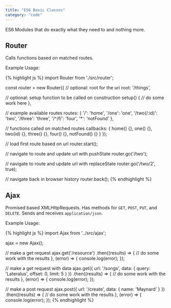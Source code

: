 ```yaml
---
title: "ES6 Basic Classes"
category: "code"
---
```


ES6 Modules that do exactly what they need to and nothing more.

<!--more-->

## Router
Calls functions based on matched routes.

Example Usage:

{% highlight js %}
import Router from './src/router';

const router = new Router({
  // optional: root for the uri
  root: '/things',

  // optional: setup function to be called on construction
  setup() {
    // do some work here
  },

  // example available routes
  routes: {
    '/': 'home',
    '/one': 'one',
    '/two(/:id)': 'two',
    '/three': 'three',
    '/^\/f/': 'four',
    '*': 'notFound'
  },

  // functions called on matched routes
  callbacks: {
    home() {},
    one() {},
    two(id) {},
    three() {},
    four() {},
    notFound() {}
  }
});

// load first route based on url
router.start();  

// navigate to route and update url with pushState
router.go('/two');


// navigate to route and update url with replaceState
router.go('/two/2', true);

// navigate back in browser history
router.back();
{% endhighlight %}

## Ajax
Promised based XMLHttpRequests. Has methods for `GET`, `POST`, `PUT`, and `DELETE`. Sends and receives `application/json`.

Example Usage:

{% highlight js %}
import Ajax from '../src/ajax';

ajax = new Ajax();

// make a get request
ajax.get('/resource')
    .then((results) => {
      // do some work with the results
    }, (error) => {
      console.log(error);
    });

// make a get request with data
ajax.get({
    url: '/songs',
    data: {
      query: 'Lateralus',
      offset: 0,
      limit: 5
    }
  })
    .then((results) => {
      // do some work with the results
    }, (error) => {
      console.log(error);
    });

// make a post request
ajax.post({
    url: '/create',
    data: {
      name: 'Maynard'
    }
  })
    .then((results) => {
      // do some work with the results
    }, (error) => {
      console.log(error);
    });
{% endhighlight %}
